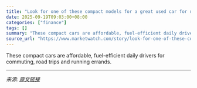 ```yaml
---
title: "Look for one of these compact models for a great used car for under $15,000"
date: 2025-09-19T09:03:00+08:00
categories: ["finance"]
tags: []
summary: "These compact cars are affordable, fuel-efficient daily drivers for commuting, road trips and running errands."
source_url: "https://www.marketwatch.com/story/look-for-one-of-these-compact-models-for-a-great-used-car-for-under-15-000-d06fcdf4?mod=mw_rss_topstories"
---
```


These compact cars are affordable, fuel-efficient daily drivers for commuting, road trips and running errands.

---

*来源: [原文链接](https://www.marketwatch.com/story/look-for-one-of-these-compact-models-for-a-great-used-car-for-under-15-000-d06fcdf4?mod=mw_rss_topstories)*
